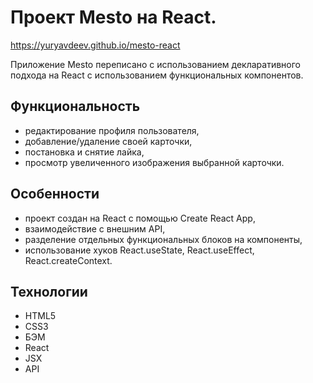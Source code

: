 # Проект Mesto на React.
https://yuryavdeev.github.io/mesto-react

Приложение Mesto переписано с использованием декларативного подхода на React с использованием функциональных компонентов.    

## Функциональность    
- редактирование профиля пользователя,    
- добавление/удаление своей карточки,    
- постановка и снятие лайка,    
- просмотр увеличенного изображения выбранной карточки.    

## Особенности        
- проект создан на React с помощью Create React App,    
- взаимодействие с внешним API,    
- разделение отдельных функциональных блоков на компоненты,    
- использование хуков React.useState, React.useEffect, React.createContext.

## Технологии        
- HTML5    
- CSS3    
- БЭМ    
- React    
- JSX    
- API